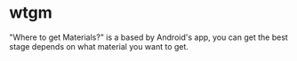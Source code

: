 # wtgm
"Where to get Materials?" is a based by Android's app, you can get the best stage depends on what material you want to get.
